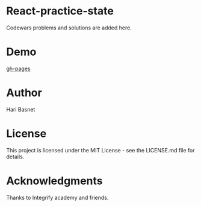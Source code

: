 # React-practice-state

Codewars problems and solutions are added here. 

# Demo

[gh-pages](https://hari-basnet.github.io/codewar-challanges/)


# Author

Hari Basnet

# License

This project is licensed under the MIT License - see the LICENSE.md file for details.

# Acknowledgments

Thanks to Integrify academy and friends.
